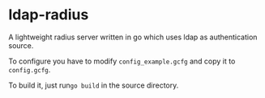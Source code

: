 # ldap-radius

A lightweight radius server written in go which uses ldap as authentication source.

To configure you have to modify `config_example.gcfg` and copy it to `config.gcfg`.

To build it, just run`go build` in the source directory.
